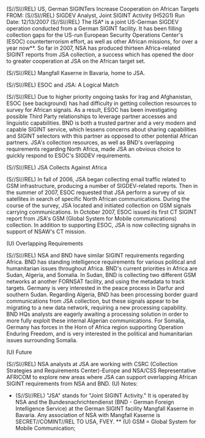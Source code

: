 (S//SI//REL) US, German SIGINTers Increase Cooperation on African Targets
FROM: (S//SI//REL) SIGDEV Analyst, Joint SIGINT Activity (H52G1)
Run Date: 12/13/2007
(S//SI//REL) The ISA* is a joint US-German SIGDEV operation conducted from a German SIGINT facility. It has been filling collection gaps for the US-run European
Security Operations Center's (ESOC) counterterrorism effort, as well as other African missions, for over a year now**. So far in 2007, NSA has produced thirteen Africa-related SIGINT reports from JSA collection, a success which has opened the door to greater cooperation at JSA on the African target set.

(S//SI//REL) Mangfall Kaserne in Bavaria, home to JSA.

(S//SI//REL) ESOC and JSA: A Logical Match

(S//SI//REL) Due to higher priority ongoing tasks for Irag and Afghanistan, ESOC (see background) has had difficulty in getting collection resources to survey for African signals. As a result, ESOC has been investigating possible Third Party relationships to leverage partner accesses and linguistic capabilities. BND is both a trusted partner and a very modern and capable SIGINT service, which lessens concerns about sharing capabilities and SIGINT selectors with this partner as opposed to other potential African partners. JSA's collection resources, as well as BND's overlapping requirements regarding North Africa, made JSA an obvious choice to guickly respond to ESOC's SIGDEV requirements.

(S//SI//REL) JSA Collects Against Africa

(S//SI//REL) In fall of 2006, JSA began collecting email traffic related to GSM infrastructure, producing a number of SIGDEV-related reports. Then in the summer of 2007, ESOC requested that JSA perform a survey of six satellites in search of specific North African communications. During the course of the survey, JSA located and initiated collection on GSM signals carrying communications. In October 2007, ESOC issued its first CT SIGINT report from JSA's GSM (Global System for Mobile communications) collection. In addition to supporting ESOC, JSA is now collecting signahs in support of NSAW's CT mission.

(U) Overlapping Requirements

(S//SI//REL) NSA and BND have similar SIGINT requirements regarding Africa. BND has standing intelligence requirements for various political and humanitarian issues throughout Africa. BND's current priorities in Africa are Sudan, Algeria, and Somalia. In Sudan, BND is collecting two different GSM networks at another FORNSAT facility, and using the metadata to track targets. Germany is very interested in the peace process in Darfur and southern Sudan. Regarding Algeria, BND has been processing border guard communications from JSA collection, but these signals appear to be migrating to a new data network, requiring a new processing capability. BND HQs analysts are eagerly awaiting a processing solution in order to more fully exploit these internal Algerian communications. For Somalia, Germany has forces in the Horn of Africa region supporting Operation Enduring Freedom, and is very interested in the political and humanitarian issues surrounding Somalia.

(U) Future

(S//SI//REL) NSA analysts at JSA are working with CSRC (Collection Strategies and Requirements Center)-Europe and NSA/CSS Representative AFRICOM to explore new areas where JSA can support overlapping African SIGINT requirements from
NSA and BND.
(U) Notes:

* (S//SI//REL) "JSA" stands for "Joint SIGINT Activity." It is operated by NSA and the Bundesnachrichtendienst (BND - German Foreign Intelligence Service) at the German SIGINT facility Mangfall Kaserne in Bavaria. Any association of NSA with Mangfall Kaserne is SECRET//COMINT//REL TO USA, FVEY.
** (U) GSM = Global System for Mobile Communication;
